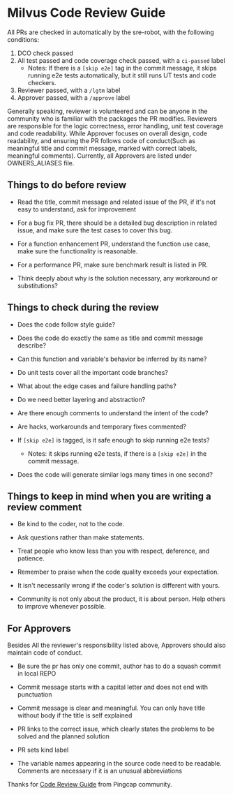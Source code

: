 # Milvus Code Review Guide

All PRs are checked in automatically by the sre-robot, with the following conditions:

1. DCO check passed
2. All test passed and code coverage check passed, with a `ci-passed` label
   - Notes: If there is a `[skip e2e]` tag in the commit message, it skips running e2e tests automatically,
     but it still runs UT tests and code checkers.
3. Reviewer passed, with a `/lgtm` label
4. Approver passed, with a `/approve` label

Generally speaking, reviewer is volunteered and can be anyone in the community who is familiar with the packages the PR modifies.
Reviewers are responsible for the logic correctness, error handling, unit test coverage and code readability.
While Approver focuses on overall design, code readability, and ensuring the PR follows code of
conduct(Such as meaningful title and commit message, marked with correct labels, meaningful comments). Currently,
all Approvers are listed under OWNERS_ALIASES file.

## Things to do before review

- Read the title, commit message and related issue of the PR, if it's not easy to understand, ask for improvement

- For a bug fix PR, there should be a detailed bug description in related issue, and make sure the test cases to cover this bug.

- For a function enhancement PR, understand the function use case, make sure the functionality is reasonable.

- For a performance PR, make sure benchmark result is listed in PR.

- Think deeply about why is the solution necessary, any workaround or substitutions?

## Things to check during the review

- Does the code follow style guide?

- Does the code do exactly the same as title and commit message describe?

- Can this function and variable's behavior be inferred by its name?

- Do unit tests cover all the important code branches?

- What about the edge cases and failure handling paths?

- Do we need better layering and abstraction?

- Are there enough comments to understand the intent of the code?

- Are hacks, workarounds and temporary fixes commented?

- If `[skip e2e]` is tagged, is it safe enough to skip running e2e tests?
  - Notes: it skips running e2e tests, if there is a `[skip e2e]` in the commit message.
- Does the code will generate similar logs many times in one second?

## Things to keep in mind when you are writing a review comment

- Be kind to the coder, not to the code.

- Ask questions rather than make statements.

- Treat people who know less than you with respect, deference, and patience.

- Remember to praise when the code quality exceeds your expectation.

- It isn't necessarily wrong if the coder's solution is different with yours.

- Community is not only about the product, it is about person. Help others to improve whenever possible.

## For Approvers

Besides All the reviewer's responsibility listed above, Approvers should also maintain code of conduct.

- Be sure the pr has only one commit, author has to do a squash commit in local REPO

- Commit message starts with a capital letter and does not end with punctuation

- Commit message is clear and meaningful. You can only have title without body if the title is self explained

- PR links to the correct issue, which clearly states the problems to be solved and the planned solution

- PR sets kind label

- The variable names appearing in the source code need to be readable. Comments are necessary if it is an unusual abbreviations

Thanks for [Code Review Guide](https://github.com/pingcap/tidb/blob/master/code_review_guide.md) from Pingcap community.
